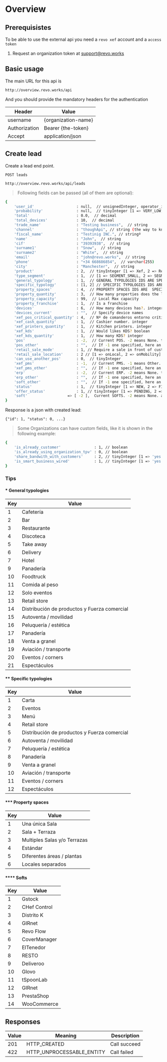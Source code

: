 # Overview

## Prerequisistes

To be able to use the external api you need a `revo xef` account and a `access token`

1. Request an organization token at support@revo.works 

## Basic usage
The main URL for this api is


`http://overview.revo.works/api`

And you should provide the mandatory headers for the authentication


Header        | Value
--------------|----------
username      | {organization-name}
Authorization | Bearer {the-token}
Accept        | application/json

## Create lead
Create a lead end point.

`POST leads` 

`http://overview.revo.works/api/leads`

> Following fields can be passed (all of them are optional):

```sh
{
    'user_id'                   : null,  // unsignedInteger, operator_id if known
    'probability'               : null,  // tinyInteger [1 => VERY_LOW, 2 => LOW, 3 => MEDIUM, 4 => HIGH, 5 => VERY_HIGH]
    'total'                     : 0.0,  // decimal
    'total_devices'             : 10,  // decimal
    'trade_name'                : "Testing business",  // string
    'channel'                   : "thoughApi", // string (the way to know where the request comes from) (OPTIONAL) 
    'fiscal_name'               : "Testinig INC.", // stringº
    'name'                      : "John",  // string
    'cif'                       : "39393938",  // string
    'surname1'                  : "Snow",  // string
    'surname2'                  : "White",  // string
    'email'                     : "john@revo.works",  // string
    'phone'                     : "+34 668686854",  // varchar(255)
    'city'                      : "Manchester",  // string
    'product'                   : 2,  // tinyInteger [1 => Xef, 2 => Retail]
    'type_segment'              : 1,  // [1 => SEGMENT_SMALL, 2 => SEGMENT_MEDIUM, 3 => SEGMENT_LARGE]
    'general_typology'          : 1,  // GENERAL TYPOLOGIES IDS ARE SPECIFIED BELOW*
    'specific_typology'         : [1, 2] // SPECIFIC TYPOLOGIES IDS ARE SPECIFIED BELOW**
    'property_spaces'           : 4,  // PROPERTY SPACES IDS ARE  SPECIFIED BELOW***
    'property_quantity'         : 3,  // How many properties does the lead have
    'property_capacity'         : 99,  // Local Max capacity
    'property_franchise'        : 1,  // Is a franchise
    'devices'                   : 6,  // How many devices has?. integer
    'devices_current'           : "",  // Specify device names 
    'xef_pos_critical_quantity' : 4,  // Nº de comanderos entorno crítico. integer
    'xef_cash_quantity'         : 1,  // Cashier number. integer
    'xef_printers_quantity'     : 1,  // Kitchen printers. integer
    'xef_kds'                   : 1,  // Would likes KDS? boolean
    'xef_kds_quantity'          : 1,  // How many KDS? integer
    'pos'                       : -2,  // Current POS. -2 means None. tinyInteger
    'pos_other'                 : "",  // If -1 one specified, here an other pos name can be written. string
    'retail_sale_mode'          : 1, // Require a sale in front of customer? boolean
    'retail_sale_location'      : 2 // [1 => onLocal, 2 => onMobility] Sale location. bool
    'can_use_another_pos'       : 0,  // tinyInteger
    'xef_pms'                   : -1,  // Current PMS. -1 means Other. tinyInteger
    'xef_pms_other'             : "",  // If -1 one specified, here an other pms name can be written. string
    'erp'                       : -2,  // Current ERP. -2 means None. tinyInteger
    'erp_other'                 : "",  // If -1 one specified, here an other erp name can be written. string
    'soft_other'                : "",  // If -1 one specified, here an other soft name can be written. string
    'status'                    : 1,  // tinyInteger [1 => NEW, 2 => FIRST_CONTACT, 3 => VISITED, 4 => COMPLETED, 5 => FAILED]
    'offer_status'              : 1, // tinyInteger [1 => PENDING, 2 => IN_CURSE, 3 => PRESENTED, 4 => COMPLETED, 5 => EXPIRED]
    'soft'                  => [ -2 ],  Current SOFTS. -2 means None. array of tinyIntegers SOFTS IDS ARE SPECIFIED BELOW****
}
```

Response is a json with created lead:

`{"id": 1, "status": 0, ...}`

> Some Organizations can have custom fields, like it is shown in the following example:

```sh
{
    'is_already_customer'               : 1, // boolean
    'is_already_using_organization_tpv' : 0, // boolean
    'share_bandwith_with_customers'     : 2, // tinyInteger [1 => 'yes', 0 => 'no', 3 => 'yesButDontKnowMega' ]
    'is_smart_business_wired'           : 1, // tinyInteger [1 => 'yes', 0 => 'no', 3 => 'dontKnow' ]
}
```


### Tips


#### \* General typologies

Key | Value          
------------------|--------------
1 | Cafetería
2 | Bar
3 | Restaurante
4 | Discoteca
5 | Take away
6 | Delivery   
7 | Hotel      
9 | Panadería  
10 | Foodtruck  
11 | Comida al peso
12 | Solo eventos
13 | Retail store
14 | Distribución de productos y Fuerza comercial
15 | Autoventa / movilidad
16 | Peluquería / estética
17 | Panadería 
18 | Venta a granel
19 | Aviación / transporte
20 | Eventos / corners
21 | Espectáculos


#### ** Specific typologies
        
Key | Value          
------------------|--------------
1 | Carta
2 | Eventos
3 | Menú
4 | Retail store
5 | Distribución de productos y Fuerza comercial
6 | Autoventa / movilidad
7 | Peluquería / estética
8 | Panadería
9 | Venta a granel
10 | Aviación / transporte
11 | Eventos / corners
12 | Espectáculos


#### *** Property spaces

Key | Value          
------------------|--------------
1 | Una única Sala
2 | Sala + Terraza
3 | Multiples Salas y/o Terrazas
4 | Estándar
5 | Diferentes áreas / plantas
6 | Locales separados


#### **** Softs

Key | Value          
------------------|--------------
1 | Gstock
2 | CHef Control
3 | Distrito K
4 | GIRnet
5 | Revo Flow
6 | CoverManager
7 | ElTenedor
8 | RESTO
9 | Deliveroo
10 | Glovo
11 | tSpoonLab
12 | GIRnet
13 | PrestaShop
14 | WooCommerce


## Responses

Value | Meaning                    | Description
------|----------------------------|------------------------------------------------
201   | HTTP_CREATED               | Call succeed
422   | HTTP_UNPROCESSABLE_ENTITY  | Call failed

